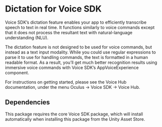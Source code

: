 # Dictation for Voice SDK

Voice SDK’s dictation feature enables your app to efficiently transcribe speech to text in real time. It functions similarly to voice commands except that it does not process the resultant text with natural-language understanding (NLU).

The dictation feature is not designed to be used for voice commands, but instead as a text input modality. While you could use regular expressions to parse it to use for handling commands, the text is formatted in a human readable format. As a result, you’ll get much better recognition results using immersive voice commands with Voice SDK’s AppVoiceExperience component.

For instructions on getting started, please see the Voice Hub documentation, under the menu Oculus -> Voice SDK -> Voice Hub.

## Dependencies
This package requires the core Voice SDK package, which will install automatically when installing this package from the Unity Asset Store.
